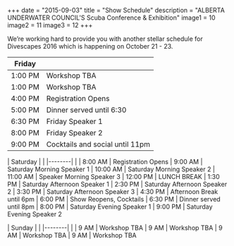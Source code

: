 +++
date        = "2015-09-03"
title       = "Show Schedule"
description = "ALBERTA UNDERWATER COUNCIL'S Scuba Conference & Exhibition"
image1 = 10
image2 = 11
image3 = 12
+++

We’re working hard to provide you with another stellar schedule for Divescapes 2016 which is happening on October 21 - 23.

| Friday  |   	|
|---	|---	|
| 1:00 PM | Workshop TBA
| 1:00 PM | Workshop TBA
| 4:00 PM | Registration Opens
| 5:00 PM | Dinner served until 6:30
| 6:30 PM | Friday Speaker 1
| 8:00 PM | Friday Speaker 2
| 9:00 PM | Cocktails and social until 11pm

| Saturday | |
|--------| |
| 8:00 AM | Registration Opens
| 9:00 AM | Saturday Morning Speaker 1
| 10:00 AM | Saturday Morning Speaker 2
| 11:00 AM | Speaker Morning Speaker 3
| 12:00 PM | LUNCH BREAK
| 1:30 PM | Saturday Afternoon Speaker 1
| 2:30 PM | Saturday Afternoon Speaker 2
| 3:30 PM | Saturday Afternoon Speaker 3
| 4:30 PM | Afternoon Break until 6pm
| 6:00 PM | Show Reopens, Cocktails
| 6:30 PM | Dinner served until 8pm
| 8:00 PM | Saturday Evening Speaker 1
| 9:00 PM | Saturday Evening Speaker 2

| Sunday | |
|--------| |
| 9 AM | Workshop TBA
| 9 AM | Workshop TBA
| 9 AM | Workshop TBA
| 9 AM | Workshop TBA
